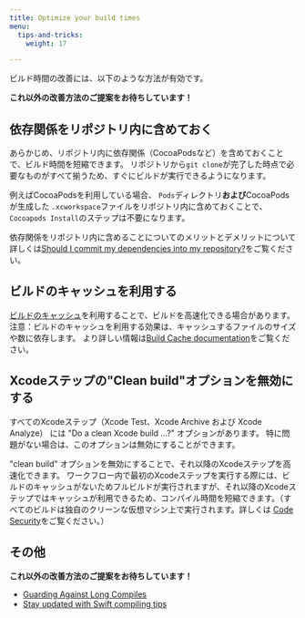 ```yaml
---
title: Optimize your build times
menu:
  tips-and-tricks:
    weight: 17

---
```

ビルド時間の改善には、以下のような方法が有効です。

__これ以外の改善方法のご提案をお待ちしています！__

## 依存関係をリポジトリ内に含めておく

あらかじめ、リポジトリ内に依存関係（CocoaPodsなど）を含めておくことで、ビルド時間を短縮できます。
リポジトリから`git clone`が完了した時点で必要なものがすべて揃うため、すぐにビルドが実行できるようになります。

例えばCocoaPodsを利用している場合、 `Pods`ディレクトリ**および**CocoaPodsが生成した `.xcworkspace`ファイルをリポジトリ内に含めておくことで、`Cocoapods Install`のステップは不要になります。

依存関係をリポジトリ内に含めることについてのメリットとデメリットについて詳しくは[Should I commit my dependencies into my repository?](/faq/should-i-commit-my-dependencies-into-my-repository/)をご覧ください。


## ビルドのキャッシュを利用する

[ビルドのキャッシュ](/caching/about-caching/)を利用することで、ビルドを高速化できる場合があります。
注意：ビルドのキャッシュを利用する効果は、キャッシュするファイルのサイズや数に依存します。
より詳しい情報は[Build Cache documentation](/caching/about-caching/)をご覧ください。


## Xcodeステップの"Clean build"オプションを無効にする

すべてのXcodeステップ（Xcode Test、Xcode Archive および Xcode Analyze） には "Do a clean Xcode build ...?" オプションがあります。
特に問題がない場合は、このオプションは無効にすることができます。

"clean build" オプションを無効にすることで、それ以降のXcodeステップを高速化できます。
ワークフロー内で最初のXcodeステップを実行する際には、ビルドのキャッシュがないためフルビルドが実行されますが、それ以降のXcodeステップではキャッシュが利用できるため、コンパイル時間を短縮できます。（すべてのビルドは独自のクリーンな仮想マシン上で実行されます。詳しくは [Code Security](/getting-started/code-security/)をご覧ください。）

## その他

__これ以外の改善方法のご提案をお待ちしています！__

- [Guarding Against Long Compiles](http://khanlou.com/2016/12/guarding-against-long-compiles/)
- [Stay updated with Swift compiling tips](https://github.com/fastred/Optimizing-Swift-Build-Times)